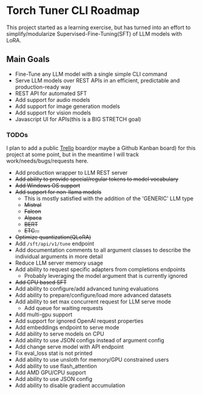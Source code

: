 # Torch Tuner CLI Roadmap

This project started as a learning exercise, but has turned into an effort 
to simplify/modularize Supervised-Fine-Tuning(SFT) of LLM models
with LoRA.

## Main Goals

- Fine-Tune any LLM model with a single simple CLI command
- Serve LLM models over REST APIs in an efficient, predictable and production-ready way
- REST API for automated SFT
- Add support for audio models
- Add support for image generation models
- Add support for vision models
- Javascript UI for APIs(this is a BIG STRETCH goal)

### TODOs

I plan to add a public [Trello](https://trello.com/) board(or maybe a Github Kanban board) for this project at some point,
but in the meantime I will track work/needs/bugs/requests here.

- Add production wrapper to LLM REST server
- ~~Add ability to provide special/regular tokens to model vocabulary~~
- ~~Add Windows OS support~~
- ~~Add support for non-llama models~~
  - This is mostly satisfied with the addition of the 'GENERIC' LLM type
  - ~~Mistral~~
  - ~~Falcon~~
  - ~~Alpaca~~
  - ~~BERT~~
  - ~~ETC...~~
- ~~Optimize quantization(QLoRA)~~
- Add `/sft/api/v1/tune` endpoint
- Add documentation comments to all argument classes to describe the individual arguments in more detail
- Reduce LLM server memory usage
- Add ability to request specific adapters from completions endpoints
  - Probably leveraging the model argument that is currently ignored
- ~~Add CPU based SFT~~
- Add ability to configure/add advanced tuning evaluations
- Add ability to prepare/configure/load more advanced datasets
- Add ability to set max concurrent request for LLM serve mode
  - Add queue for waiting requests
- Add multi-gpu support
- Add support for ignored OpenAI request properties
- Add embeddings endpoint to serve mode
- Add ability to serve models on CPU
- Add ability to use JSON configs instead of argument config
- Add change serve model with API endpoint
- Fix eval_loss stat is not printed
- Add ability to use unsloth for memory/GPU constrained users
- Add ability to use flash_attention
- Add AMD GPU/CPU support
- Add ability to use JSON config
- Add ability to disable gradient accumulation